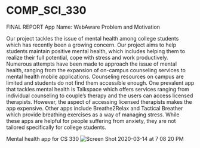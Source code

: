 # COMP_SCI_330

FINAL REPORT
App Name: WebAware
Problem and Motivation 

Our project tackles the issue of mental health among college students which has recently been a growing concern. Our project aims to help students maintain positive mental health, which includes helping them to realize their full potential, cope with stress and work productively. Numerous attempts have been made to approach the issue of mental health, ranging from the expansion of on-campus counseling services to mental health mobile applications. Counseling resources on campus are limited and students do not find them accessible enough. One prevalent app that tackles mental health is Talkspace which offers services ranging from individual counseling to couple’s therapy and the users can access licensed therapists. However, the aspect of accessing licensed therapists makes the app expensive. Other apps include Breathe2Relax and Tactical Breather which provide breathing exercises as a way of managing stress. While these apps are helpful for people suffering from anxiety, they are not tailored specifically for college students. 


Mental health app for CS 330
![Screen Shot 2020-03-14 at 7 08 20 PM](https://user-images.githubusercontent.com/32556569/76692840-05315480-662a-11ea-9df9-65401c606ec9.png)
